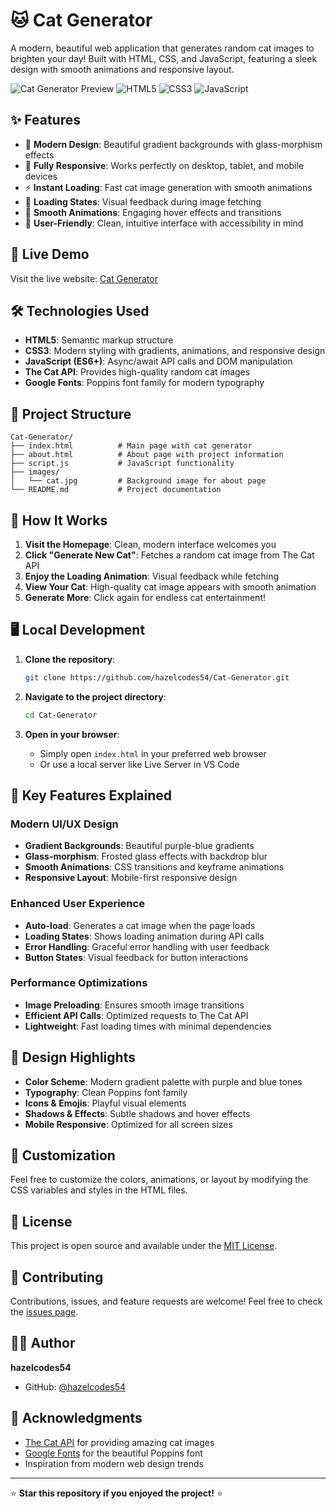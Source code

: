 # 🐱 Cat Generator

A modern, beautiful web application that generates random cat images to brighten your day! Built with HTML, CSS, and JavaScript, featuring a sleek design with smooth animations and responsive layout.

![Cat Generator Preview](https://img.shields.io/badge/Status-Live-brightgreen)
![HTML5](https://img.shields.io/badge/HTML5-E34F26?style=flat&logo=html5&logoColor=white)
![CSS3](https://img.shields.io/badge/CSS3-1572B6?style=flat&logo=css3&logoColor=white)
![JavaScript](https://img.shields.io/badge/JavaScript-F7DF1E?style=flat&logo=javascript&logoColor=black)

## ✨ Features

- 🎨 **Modern Design**: Beautiful gradient backgrounds with glass-morphism effects
- 📱 **Fully Responsive**: Works perfectly on desktop, tablet, and mobile devices
- ⚡ **Instant Loading**: Fast cat image generation with smooth animations
- 🔄 **Loading States**: Visual feedback during image fetching
- 🌟 **Smooth Animations**: Engaging hover effects and transitions
- 🎯 **User-Friendly**: Clean, intuitive interface with accessibility in mind

## 🚀 Live Demo

Visit the live website: [Cat Generator](https://hazelcodes54.github.io/Cat-Generator/)

## 🛠️ Technologies Used

- **HTML5**: Semantic markup structure
- **CSS3**: Modern styling with gradients, animations, and responsive design
- **JavaScript (ES6+)**: Async/await API calls and DOM manipulation
- **The Cat API**: Provides high-quality random cat images
- **Google Fonts**: Poppins font family for modern typography

## 📁 Project Structure

```
Cat-Generator/
├── index.html          # Main page with cat generator
├── about.html          # About page with project information
├── script.js           # JavaScript functionality
├── images/
│   └── cat.jpg         # Background image for about page
└── README.md           # Project documentation
```

## 🎯 How It Works

1. **Visit the Homepage**: Clean, modern interface welcomes you
2. **Click "Generate New Cat"**: Fetches a random cat image from The Cat API
3. **Enjoy the Loading Animation**: Visual feedback while fetching
4. **View Your Cat**: High-quality cat image appears with smooth animation
5. **Generate More**: Click again for endless cat entertainment!

## 🖥️ Local Development

1. **Clone the repository**:
   ```bash
   git clone https://github.com/hazelcodes54/Cat-Generator.git
   ```

2. **Navigate to the project directory**:
   ```bash
   cd Cat-Generator
   ```

3. **Open in your browser**:
   - Simply open `index.html` in your preferred web browser
   - Or use a local server like Live Server in VS Code

## 🌟 Key Features Explained

### Modern UI/UX Design
- **Gradient Backgrounds**: Beautiful purple-blue gradients
- **Glass-morphism**: Frosted glass effects with backdrop blur
- **Smooth Animations**: CSS transitions and keyframe animations
- **Responsive Layout**: Mobile-first responsive design

### Enhanced User Experience
- **Auto-load**: Generates a cat image when the page loads
- **Loading States**: Shows loading animation during API calls
- **Error Handling**: Graceful error handling with user feedback
- **Button States**: Visual feedback for button interactions

### Performance Optimizations
- **Image Preloading**: Ensures smooth image transitions
- **Efficient API Calls**: Optimized requests to The Cat API
- **Lightweight**: Fast loading times with minimal dependencies

## 🎨 Design Highlights

- **Color Scheme**: Modern gradient palette with purple and blue tones
- **Typography**: Clean Poppins font family
- **Icons & Emojis**: Playful visual elements
- **Shadows & Effects**: Subtle shadows and hover effects
- **Mobile Responsive**: Optimized for all screen sizes

## 🔧 Customization

Feel free to customize the colors, animations, or layout by modifying the CSS variables and styles in the HTML files.

## 📄 License

This project is open source and available under the [MIT License](LICENSE).

## 🤝 Contributing

Contributions, issues, and feature requests are welcome! Feel free to check the [issues page](https://github.com/hazelcodes54/Cat-Generator/issues).

## 👨‍💻 Author

**hazelcodes54**
- GitHub: [@hazelcodes54](https://github.com/hazelcodes54)

## 🙏 Acknowledgments

- [The Cat API](https://thecatapi.com/) for providing amazing cat images
- [Google Fonts](https://fonts.google.com/) for the beautiful Poppins font
- Inspiration from modern web design trends

---

⭐ **Star this repository if you enjoyed the project!** ⭐